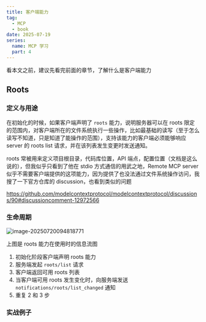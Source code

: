 ```yaml
---
title: 客户端能力
tag:
  - MCP
  - book
date: 2025-07-19
series:
  name: MCP 学习
  part: 4
---
```


看本文之前，建议先看完前面的章节，了解什么是客户端能力

## Roots

### 定义与用途

在初始化的时候，如果客户端声明了 `roots` 能力，说明服务器可以在 roots 限定的范围内，对客户端所在的文件系统执行一些操作，比如最基础的读写（至于怎么读写不知道，只是知道了能操作的范围），支持该能力的客户端必须能够响应 server 的 roots list 请求，并在该列表发生变更时发送通知。

roots 常被用来定义项目根目录，代码库位置，API 端点，配置位置（文档是这么说的），但我似乎只看到了他在 stdio 方式通信的用武之地，Remote MCP server 似乎不需要客户端提供的这项能力，因为提供了也没法通过文件系统操作访问，我搜了一下官方仓库的 discussion，也看到类似的问题

https://github.com/modelcontextprotocol/modelcontextprotocol/discussions/90#discussioncomment-12972566

### 生命周期

![image-20250720094818771](https://2f0f3db.webp.li/2025/07/image-20250720094818771.png)

上图是 roots 能力在使用时的信息流图

1. 初始化阶段客户端声明 roots 能力
2. 服务端发起 `roots/list` 请求
3. 客户端返回可用 roots 列表
4. 当客户端可用 roots 发生变化时，向服务端发送 `notifications/roots/list_changed` 通知
5. 重复 2 和 3 步

### 实战例子
